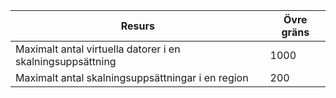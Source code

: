 | Resurs | Övre gräns |
| --- | --- |
| Maximalt antal virtuella datorer i en skalningsuppsättning |1000 |
| Maximalt antal skalningsuppsättningar i en region |200 |



<!--HONumber=Feb17_HO3-->


